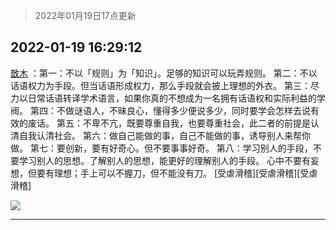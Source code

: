 > 2022年01月19日17点更新
<link rel="stylesheet" href="https://cdn.jsdelivr.net/gh/taotie6/sampleJSON@main/css/photo_show.css">
<meta name="referrer" content="no-referrer" />


 ## 2022-01-19 16:29:12 

 [㪚木](https://www.coolapk.com/feed/32938376?shareKey=MTEwMzc1ZWE5NDM4NjFlN2QzNGI~) ：第一：不以「规则」为「知识」。足够的知识可以玩弄规则。
第二：不以话语权力为手段。但当话语形成权力，那么手段就会披上理想的外衣。
第三：尽力以日常话语转译学术语言，如果你真的不想成为一名拥有话语权和实际利益的学阀。
第四：不做谜语人，不昧良心，懂得多少便说多少<!--break-->，同时要学会怎样去说有效的废话。
第五：不卑不亢，既要尊重自我，也要尊重社会，此二者的前提是认清自我认清社会。
第六：做自己能做的事，自己不能做的事，诱导别人来帮你做。
第七：要创新，要有好奇心。但不要事事好奇。
第八：学习别人的手段，不要学习别人的思想。了解别人的思想，能更好的理解别人的手段。
心中不要有妄想，但要有理想；手上可以不握刀，但不能没有刀。
[受虐滑稽][受虐滑稽][受虐滑稽] 

<div class="album">
<img class="img-item" src="http://image.coolapk.com/feed/2018/1215/00/1081091_1544803990_3115@300x234.gif" />
</div>

 ------- 

